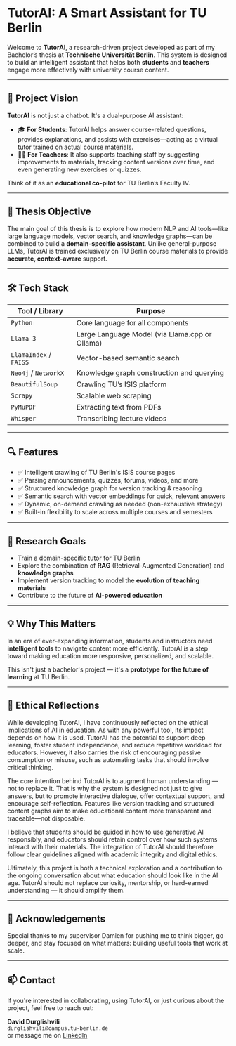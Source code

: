 # TutorAI: A Smart Assistant for TU Berlin

Welcome to **TutorAI**, a research-driven project developed as part of my Bachelor’s thesis at **Technische Universität Berlin**. This system is designed to build an intelligent assistant that helps both **students** and **teachers** engage more effectively with university course content.

---

## 🚀 Project Vision

**TutorAI** is not just a chatbot. It's a dual-purpose AI assistant:

- 🎓 **For Students**: TutorAI helps answer course-related questions, provides explanations, and assists with exercises—acting as a virtual tutor trained on actual course materials.
- 🧑‍🏫 **For Teachers**: It also supports teaching staff by suggesting improvements to materials, tracking content versions over time, and even generating new exercises or quizzes.

Think of it as an **educational co-pilot** for TU Berlin’s Faculty IV.

---

## 🧠 Thesis Objective

The main goal of this thesis is to explore how modern NLP and AI tools—like large language models, vector search, and knowledge graphs—can be combined to build a **domain-specific assistant**. Unlike general-purpose LLMs, TutorAI is trained exclusively on TU Berlin course materials to provide **accurate, context-aware** support.

---

## 🛠️ Tech Stack

| Tool / Library        | Purpose                                   |
|-----------------------|-------------------------------------------|
| `Python`              | Core language for all components          |
| `Llama 3`             | Large Language Model (via Llama.cpp or Ollama) |
| `LlamaIndex` / `FAISS`| Vector-based semantic search              |
| `Neo4j` / `NetworkX`  | Knowledge graph construction and querying |
| `BeautifulSoup`       | Crawling TU’s ISIS platform               |
| `Scrapy`              | Scalable web scraping                     |
| `PyMuPDF`             | Extracting text from PDFs                 |
| `Whisper`             | Transcribing lecture videos               |

---

## 🔍 Features

- ✅ Intelligent crawling of TU Berlin's ISIS course pages
- ✅ Parsing announcements, quizzes, forums, videos, and more
- ✅ Structured knowledge graph for version tracking & reasoning
- ✅ Semantic search with vector embeddings for quick, relevant answers
- ✅ Dynamic, on-demand crawling as needed (non-exhaustive strategy)
- ✅ Built-in flexibility to scale across multiple courses and semesters

---

## 🧪 Research Goals

- Train a domain-specific tutor for TU Berlin
- Explore the combination of **RAG** (Retrieval-Augmented Generation) and **knowledge graphs**
- Implement version tracking to model the **evolution of teaching materials**
- Contribute to the future of **AI-powered education**

---

## 💡 Why This Matters

In an era of ever-expanding information, students and instructors need **intelligent tools** to navigate content more efficiently. TutorAI is a step toward making education more responsive, personalized, and scalable.

This isn't just a bachelor's project — it's a **prototype for the future of learning** at TU Berlin.

---

## 🧭 Ethical Reflections

While developing TutorAI, I have continuously reflected on the ethical implications of AI in education. As with any powerful tool, its impact depends on how it is used. TutorAI has the potential to support deep learning, foster student independence, and reduce repetitive workload for educators. However, it also carries the risk of encouraging passive consumption or misuse, such as automating tasks that should involve critical thinking.

The core intention behind TutorAI is to augment human understanding — not to replace it. That is why the system is designed not just to give answers, but to promote interactive dialogue, offer contextual support, and encourage self-reflection. Features like version tracking and structured content graphs aim to make educational content more transparent and traceable—not disposable.

I believe that students should be guided in how to use generative AI responsibly, and educators should retain control over how such systems interact with their materials. The integration of TutorAI should therefore follow clear guidelines aligned with academic integrity and digital ethics.

Ultimately, this project is both a technical exploration and a contribution to the ongoing conversation about what education should look like in the AI age. TutorAI should not replace curiosity, mentorship, or hard-earned understanding — it should amplify them.

---

## 🙌 Acknowledgements

Special thanks to my supervisor Damien for pushing me to think bigger, go deeper, and stay focused on what matters: building useful tools that work at scale.

---

## 📫 Contact

If you're interested in collaborating, using TutorAI, or just curious about the project, feel free to reach out:

**David Durglishvili**  
`durglishvili@campus.tu-berlin.de`  
or message me on [LinkedIn](https://linkedin.com)